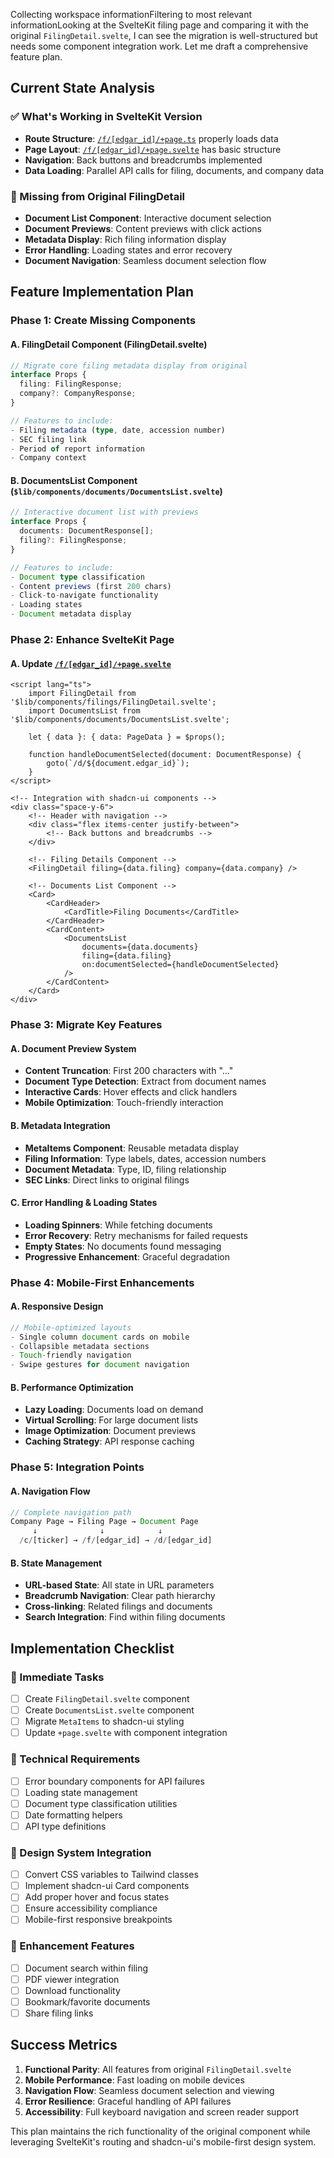 Collecting workspace informationFiltering to most relevant informationLooking at the SvelteKit filing page and comparing it with the original `FilingDetail.svelte`, I can see the migration is well-structured but needs some component integration work. Let me draft a comprehensive feature plan.

## Current State Analysis

### ✅ What's Working in SvelteKit Version

- **Route Structure**: [`/f/[edgar_id]/+page.ts`](ui-sk/src/routes/f/[edgar_id]/+page.ts) properly loads data
- **Page Layout**: [`/f/[edgar_id]/+page.svelte`](ui-sk/src/routes/f/[edgar_id]/+page.svelte) has basic structure
- **Navigation**: Back buttons and breadcrumbs implemented
- **Data Loading**: Parallel API calls for filing, documents, and company data

### 🔄 Missing from Original FilingDetail

- **Document List Component**: Interactive document selection
- **Document Previews**: Content previews with click actions
- **Metadata Display**: Rich filing information display
- **Error Handling**: Loading states and error recovery
- **Document Navigation**: Seamless document selection flow

## Feature Implementation Plan

### Phase 1: Create Missing Components

#### A. FilingDetail Component (FilingDetail.svelte)

```typescript
// Migrate core filing metadata display from original
interface Props {
  filing: FilingResponse;
  company?: CompanyResponse;
}

// Features to include:
- Filing metadata (type, date, accession number)
- SEC filing link
- Period of report information
- Company context
```

#### B. DocumentsList Component (`$lib/components/documents/DocumentsList.svelte`)

```typescript
// Interactive document list with previews
interface Props {
  documents: DocumentResponse[];
  filing?: FilingResponse;
}

// Features to include:
- Document type classification
- Content previews (first 200 chars)
- Click-to-navigate functionality
- Loading states
- Document metadata display
```

### Phase 2: Enhance SvelteKit Page

#### A. Update [`/f/[edgar_id]/+page.svelte`](ui-sk/src/routes/f/[edgar_id]/+page.svelte)

```svelte
<script lang="ts">
	import FilingDetail from '$lib/components/filings/FilingDetail.svelte';
	import DocumentsList from '$lib/components/documents/DocumentsList.svelte';

	let { data }: { data: PageData } = $props();

	function handleDocumentSelected(document: DocumentResponse) {
		goto(`/d/${document.edgar_id}`);
	}
</script>

<!-- Integration with shadcn-ui components -->
<div class="space-y-6">
	<!-- Header with navigation -->
	<div class="flex items-center justify-between">
		<!-- Back buttons and breadcrumbs -->
	</div>

	<!-- Filing Details Component -->
	<FilingDetail filing={data.filing} company={data.company} />

	<!-- Documents List Component -->
	<Card>
		<CardHeader>
			<CardTitle>Filing Documents</CardTitle>
		</CardHeader>
		<CardContent>
			<DocumentsList
				documents={data.documents}
				filing={data.filing}
				on:documentSelected={handleDocumentSelected}
			/>
		</CardContent>
	</Card>
</div>
```

### Phase 3: Migrate Key Features

#### A. Document Preview System

- **Content Truncation**: First 200 characters with "..."
- **Document Type Detection**: Extract from document names
- **Interactive Cards**: Hover effects and click handlers
- **Mobile Optimization**: Touch-friendly interaction

#### B. Metadata Integration

- **MetaItems Component**: Reusable metadata display
- **Filing Information**: Type labels, dates, accession numbers
- **Document Metadata**: Type, ID, filing relationship
- **SEC Links**: Direct links to original filings

#### C. Error Handling & Loading States

- **Loading Spinners**: While fetching documents
- **Error Recovery**: Retry mechanisms for failed requests
- **Empty States**: No documents found messaging
- **Progressive Enhancement**: Graceful degradation

### Phase 4: Mobile-First Enhancements

#### A. Responsive Design

```typescript
// Mobile-optimized layouts
- Single column document cards on mobile
- Collapsible metadata sections
- Touch-friendly navigation
- Swipe gestures for document navigation
```

#### B. Performance Optimization

- **Lazy Loading**: Documents load on demand
- **Virtual Scrolling**: For large document lists
- **Image Optimization**: Document previews
- **Caching Strategy**: API response caching

### Phase 5: Integration Points

#### A. Navigation Flow

```typescript
// Complete navigation path
Company Page → Filing Page → Document Page
     ↓              ↓            ↓
  /c/[ticker] → /f/[edgar_id] → /d/[edgar_id]
```

#### B. State Management

- **URL-based State**: All state in URL parameters
- **Breadcrumb Navigation**: Clear path hierarchy
- **Cross-linking**: Related filings and documents
- **Search Integration**: Find within filing documents

## Implementation Checklist

### 🎯 Immediate Tasks

- [ ] Create `FilingDetail.svelte` component
- [ ] Create `DocumentsList.svelte` component
- [ ] Migrate `MetaItems` to shadcn-ui styling
- [ ] Update `+page.svelte` with component integration

### 🔧 Technical Requirements

- [ ] Error boundary components for API failures
- [ ] Loading state management
- [ ] Document type classification utilities
- [ ] Date formatting helpers
- [ ] API type definitions

### 🎨 Design System Integration

- [ ] Convert CSS variables to Tailwind classes
- [ ] Implement shadcn-ui Card components
- [ ] Add proper hover and focus states
- [ ] Ensure accessibility compliance
- [ ] Mobile-first responsive breakpoints

### 🚀 Enhancement Features

- [ ] Document search within filing
- [ ] PDF viewer integration
- [ ] Download functionality
- [ ] Bookmark/favorite documents
- [ ] Share filing links

## Success Metrics

1. **Functional Parity**: All features from original `FilingDetail.svelte`
2. **Mobile Performance**: Fast loading on mobile devices
3. **Navigation Flow**: Seamless document selection and viewing
4. **Error Resilience**: Graceful handling of API failures
5. **Accessibility**: Full keyboard navigation and screen reader support

This plan maintains the rich functionality of the original component while leveraging SvelteKit's routing and shadcn-ui's mobile-first design system.
